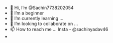 - 👋 Hi, I’m @Sachin7738202054
- 👀 I’m a beginner 
- 🌱 I’m currently learning ...
- 💞️ I’m looking to collaborate on ...
- 📫 How to reach me ... Insta - @sachinyadav46
- 

<!---
Sachin7738202054/Sachin7738202054 is a ✨ special ✨ repository because its `README.md` (this file) appears on your GitHub profile.
You can click the Preview link to take a look at your changes.
--->
